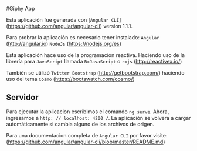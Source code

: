 #Giphy App

Esta aplicación fue generada con [`Angular CLI`] (https://github.com/angular/angular-cli) version 1.1.1.

Para probrar la aplicación es necesario tener instalado:
`Angular` (http://angular.io)
`NodeJs`  (https://nodejs.org/es)

Esta aplicación hace uso de la programación reactiva. Haciendo uso de la librería para `JavaScript`
llamada `RxJavaScript` o `rxjs` (http://reactivex.io/)

También se utilizó `Twitter Bootstrap` (http://getbootstrap.com/) haciendo uso del tema `Cosmo` (https://bootswatch.com/cosmo/)

## Servidor

Para ejecutar la aplicacion escribimos el comando `ng serve`. Ahora, ingresamos a `http: // localhost: 4200 /`. La aplicación se volverá a cargar automáticamente si cambia alguno de los archivos de origen.

Para una documentacion completa de `Angular CLI` por favor visite:(https://github.com/angular/angular-cli/blob/master/README.md)